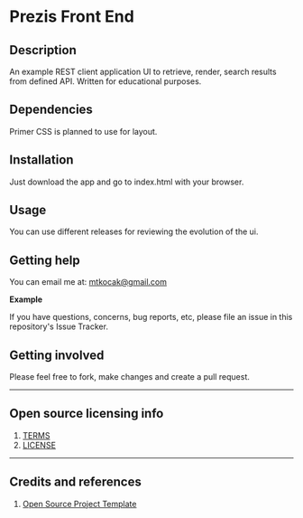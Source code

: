 # Prezis Front End

## Description
An example REST client application UI to retrieve, render, search results from defined API.
Written for educational purposes.

## Dependencies

Primer CSS is planned to use for layout.

## Installation

Just download the app and go to index.html with your browser.

## Usage

You can use different releases for reviewing the evolution of the ui. 

## Getting help

You can email me at: mtkocak@gmail.com

**Example**

If you have questions, concerns, bug reports, etc, please file an issue in this repository's Issue Tracker.

## Getting involved

Please feel free to fork, make changes and create a pull request.

----

## Open source licensing info
1. [TERMS](TERMS.md)
2. [LICENSE](LICENSE)

----

## Credits and references

1. [Open Source Project Template](https://github.com/cfpb/open-source-project-template)
